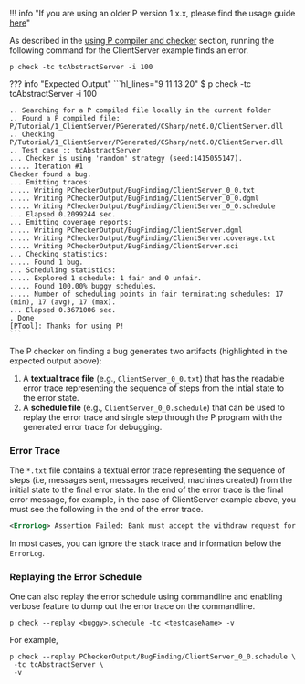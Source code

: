 !!! info "If you are using an older P version 1.x.x, please find the usage guide [here](../old/advanced/debuggingerror.md)"

As described in the [using P compiler and checker](../getstarted/usingP.md) section, running the following command for the ClientServer example finds an error.

```shell
p check -tc tcAbstractServer -i 100
```

??? info "Expected Output"
    ```hl_lines="9 11 13 20"
    $ p check -tc tcAbstractServer -i 100

    .. Searching for a P compiled file locally in the current folder
    .. Found a P compiled file: P/Tutorial/1_ClientServer/PGenerated/CSharp/net6.0/ClientServer.dll
    .. Checking P/Tutorial/1_ClientServer/PGenerated/CSharp/net6.0/ClientServer.dll
    .. Test case :: tcAbstractServer
    ... Checker is using 'random' strategy (seed:1415055147).
    ..... Iteration #1
    Checker found a bug.
    ... Emitting traces:
    ..... Writing PCheckerOutput/BugFinding/ClientServer_0_0.txt
    ..... Writing PCheckerOutput/BugFinding/ClientServer_0_0.dgml
    ..... Writing PCheckerOutput/BugFinding/ClientServer_0_0.schedule
    ... Elapsed 0.2099244 sec.
    ... Emitting coverage reports:
    ..... Writing PCheckerOutput/BugFinding/ClientServer.dgml
    ..... Writing PCheckerOutput/BugFinding/ClientServer.coverage.txt
    ..... Writing PCheckerOutput/BugFinding/ClientServer.sci
    ... Checking statistics:
    ..... Found 1 bug.
    ... Scheduling statistics:
    ..... Explored 1 schedule: 1 fair and 0 unfair.
    ..... Found 100.00% buggy schedules.
    ..... Number of scheduling points in fair terminating schedules: 17 (min), 17 (avg), 17 (max).
    ... Elapsed 0.3671006 sec.
    . Done
    [PTool]: Thanks for using P!
    ```

The P checker on finding a bug generates two artifacts (highlighted in the expected output above):

1. A **textual trace file** (e.g., `ClientServer_0_0.txt`) that has the readable error trace representing the
sequence of steps from the intial state to the error state.
2. A **schedule file** (e.g., `ClientServer_0_0.schedule`) that can be used to replay the error
trace and single step through the P program with the generated error trace for debugging.

### Error Trace

The `*.txt` file contains a textual error trace representing the sequence of steps (i.e, messages sent, messages received, machines created) from the initial state to the final error state. In the end of the error trace is the final error message, for example, in the case of ClientServer example above, you must see the following in the end of the error trace.

``` xml
<ErrorLog> Assertion Failed: Bank must accept the withdraw request for 1, bank balance is 11!
```

In most cases, you can ignore the stack trace and information below the `ErrorLog`.

### Replaying the Error Schedule

One can also replay the error schedule using commandline and enabling verbose feature to dump out the error trace on the commandline.

```shell
p check --replay <buggy>.schedule -tc <testcaseName> -v
```

For example,

```shell
p check --replay PCheckerOutput/BugFinding/ClientServer_0_0.schedule \
 -tc tcAbstractServer \
 -v
```
